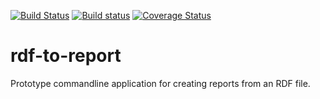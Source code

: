 [![Build Status](https://travis-ci.org/mpsonntag/rdf-to-report.svg)](https://travis-ci.org/mpsonntag/rdf-to-report)
[![Build status](https://ci.appveyor.com/api/projects/status/1frpfl3spqgmc6rv?svg=true)](https://ci.appveyor.com/project/mpsonntag/rdf-to-report)
[![Coverage Status](https://coveralls.io/repos/mpsonntag/rdf-to-report/badge.svg?branch=master&service=github)](https://coveralls.io/github/mpsonntag/rdf-to-report?branch=master)

# rdf-to-report

Prototype commandline application for creating reports from an RDF file.
